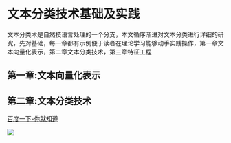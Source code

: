 # 文本分类技术基础及实践
文本分类术是自然技语言处理的一个分支，本文循序渐进对文本分类进行详细的研究，先对基础，每一章都有示例便于读者在理论学习能够动手实践操作，第一章文本向量化表示，第二章文本分类技术，第三章特征工程
## 第一章:文本向量化表示

## 第二章:文本分类技术



[百度一下-你就知道](http://www.baidu.com "百度一下")

![](https://github.com/nlpyulong/textClassify/blob/master/%E4%BA%8C%E7%BB%B4%E7%A0%81.PNG)

